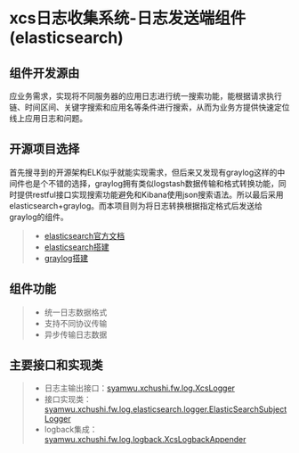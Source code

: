 # xcs日志收集系统-日志发送端组件(elasticsearch)


## 组件开发源由

应业务需求，实现将不同服务器的应用日志进行统一搜索功能，能根据请求执行链、时间区间、关键字搜索和应用名等条件进行搜索，从而为业务方提供快速定位线上应用日志和问题。


## 开源项目选择

首先搜寻到的开源架构ELK似乎就能实现需求，但后来又发现有graylog这样的中间件也是个不错的选择，graylog拥有类似logstash数据传输和格式转换功能，同时提供restful接口实现搜索功能避免和Kibana使用json搜索语法。所以最后采用elasticsearch+graylog。而本项目则为将日志转换根据指定格式后发送给graylog的组件。
 > * [elasticsearch官方文档](https://www.elastic.co/guide/cn/elasticsearch/guide/current/foreword_id.html)
 > * [elasticsearch搭建](https://my.oschina.net/itblog/blog/547250)
 > * [graylog搭建](https://blog.csdn.net/liukuan73/article/details/52525431)
 

## 组件功能

> * 统一日志数据格式
> * 支持不同协议传输
> * 异步传输日志数据


## 主要接口和实现类

> * 日志主输出接口：[syamwu.xchushi.fw.log.XcsLogger](https://github.com/syamwu/xcs/blob/master/xcs-common/src/main/java/com/xchushi/fw/log/logback/XcsLogbackAppender.java)
> * 接口实现类：[syamwu.xchushi.fw.log.elasticsearch.logger.ElasticSearchSubjectLogger](https://github.com/syamwu/xcs/blob/master/xcs-common/src/main/java/com/xchushi/fw/log/elasticsearch/logger/ElasticSearchSubjectLogger.java)
> * logback集成：[syamwu.xchushi.fw.log.logback.XcsLogbackAppender](https://github.com/syamwu/xcs/blob/master/xcs-common/src/main/java/com/xchushi/fw/log/logback/XcsLogbackAppender.java)
